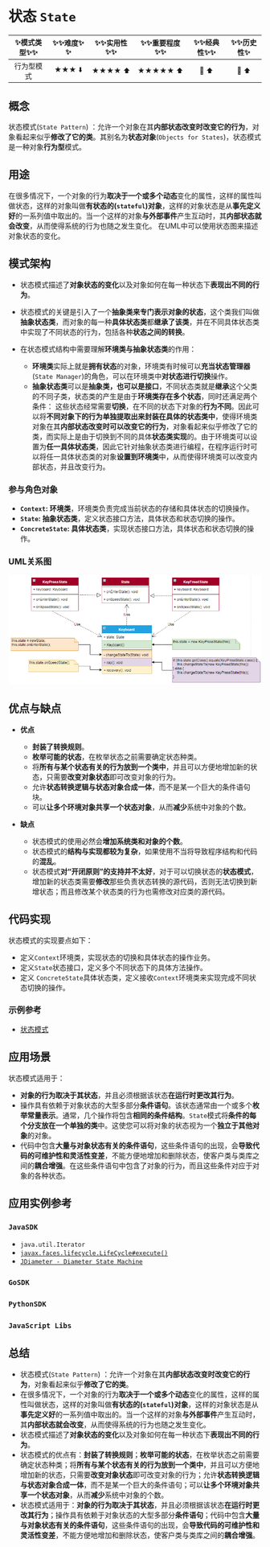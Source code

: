 # 状态 ` State `

| :sparkles:模式类型:sparkles::sparkles:|:sparkles::sparkles:难度:sparkles:  :sparkles: | :sparkles::sparkles:实用性:sparkles::sparkles: | :sparkles::sparkles:重要程度:sparkles::sparkles: |  :sparkles::sparkles:经典性:sparkles::sparkles: | :sparkles::sparkles:历史性:sparkles: |
| :----------------------------------------: | :-----------------------------------------------: | :-------------------------------------------------: | :----------------------------------------------------: | :--------------------------------------------------: | :--------------------------------------: |
|                     行为型模式                       |                ★★★ :arrow_down:                 |                  ★★★★ :arrow_up:                   |                    ★★★★★ :arrow_up:                    |              :green_heart:  :arrow_up:               |        :green_heart:  :arrow_up:         |

## 概念
状态模式(`State Pattern`) ：允许一个对象在其**内部状态改变时改变它的行为**，对象看起来似乎**修改了它的类**。其别名为**状态对象**(`Objects for States`)，状态模式是一种对象**行为型**模式。

## 用途
在很多情况下，一个对象的行为**取决于一个或多个动态**变化的属性，这样的属性叫做状态，这样的对象叫做**有状态的(`stateful`)对象**，这样的对象状态是从**事先定义好**的一系列值中取出的。当一个这样的对象**与外部事件**产生互动时，其**内部状态就会改变**，从而使得系统的行为也随之发生变化。
在UML中可以使用状态图来描述对象状态的变化。

## 模式架构
- 状态模式描述了**对象状态的变化**以及对象如何在每一种状态下**表现出不同的行为**。
- 状态模式的关键是引入了一个**抽象类来专门表示对象的状态**，这个类我们叫做**抽象状态类**，而对象的每一种**具体状态类**都**继承了该类**，并在不同具体状态类中实现了不同状态的行为，包括各种**状态之间的转换**。

- 在状态模式结构中需要理解**环境类与抽象状态类**的作用：
	+ **环境类**实际上就是**拥有状态**的对象，环境类有时候可以**充当状态管理器**(`State Manager`)的角色，可以在环境类中**对状态进行切换**操作。
	+ **抽象状态类**可以是**抽象类，也可以是接口**，不同状态类就是**继承**这个父类的不同子类，状态类的产生是由于**环境类存在多个状态**，同时还满足两个条件： 这些状态经常需要**切换**，在不同的状态下对象的**行为不同**。因此可以将**不同对象下的行为单独提取出来封装在具体的状态类中**，使得环境类对象在其**内部状态改变时可以改变它的行为**，对象看起来似乎修改了它的类，而实际上是由于切换到不同的具体**状态类实现**的。由于环境类可以设置为**任一具体状态类**，因此它针对抽象状态类进行编程，在程序运行时可以将任一具体状态类的对象**设置到环境类**中，从而使得环境类可以改变内部状态，并且改变行为。


### 参与角色对象
+ **`Context`: 环境类**，环境类负责完成当前状态的存储和具体状态的切换操作。
+ **`State`: 抽象状态类**，定义状态接口方法，具体状态和状态切换的操作。
+ **`ConcreteState`: 具体状态类**，实现状态接口方法，具体状态和状态切换的操作。


### UML关系图

![1544793640717](../../../.images/1544793640717.png)

## 优点与缺点
+ **优点**
	- **封装了转换规则**。
	- **枚举可能的状态**，在枚举状态之前需要确定状态种类。
	- 将**所有与某个状态有关的行为放到一个类中**，并且可以方便地增加新的状态，只需要**改变对象状态**即可改变对象的行为。
	- 允许**状态转换逻辑与状态对象合成一体**，而不是某一个巨大的条件语句块。
	- 可以**让多个环境对象共享一个状态对象**，从而**减少**系统中对象的个数。
	
+ **缺点**
	- 状态模式的使用必然会**增加系统类和对象的个数**。
	- 状态模式的**结构与实现都较为复杂**，如果使用不当将导致程序结构和代码的**混乱**。
	- 状态模式**对“开闭原则”的支持并不太好**，对于可以切换状态的**状态模式**，增加新的状态类需要**修改**那些负责状态转换的源代码，否则无法切换到新增状态；而且修改某个状态类的行为也需修改对应类的源代码。

## 代码实现
状态模式的实现要点如下：
+ 定义`Context`环境类，实现状态的切换和具体状态的操作业务。
+ 定义`State`状态接口，定义多个不同状态下的具体方法操作。
+ 定义 `ConcreteState`具体状态类，定义接收`Context`环境类来实现完成不同状态切换的操作。


### 示例参考
+ [状态模式](./java/io/github/hooj0/state)

## 应用场景
状态模式适用于：
+ **对象的行为取决于其状态**，并且必须根据该状态**在运行时更改其行为**。
+ 操作具有依赖于对象状态的大型多部分**条件语句**。该状态通常由一个或多个**枚举常量表示**。通常，几个操作将包含**相同的条件结构**。`State`模式将**条件的每个分支放在一个单独的类**中。这使您可以将对象的状态视为一个**独立于其他对象**的对象。
+ 代码中包含**大量与对象状态有关的条件语句**，这些条件语句的出现，会**导致代码的可维护性和灵活性变差**，不能方便地增加和删除状态，使客户类与类库之间的**耦合增强**。在这些条件语句中包含了对象的行为，而且这些条件对应于对象的各种状态。

## 应用实例参考

### `JavaSDK` 
+ `java.util.Iterator`
+ [`javax.faces.lifecycle.LifeCycle#execute()`](http://docs.oracle.com/javaee/7/api/javax/faces/lifecycle/Lifecycle.html#execute-javax.faces.context.FacesContext-)
+ [`JDiameter - Diameter State Machine`](https://github.com/npathai/jdiameter/blob/master/core/jdiameter/api/src/main/java/org/jdiameter/api/app/State.java)

### `GoSDK`

### `PythonSDK`

### `JavaScript Libs`


## 总结
+ 状态模式(`State Pattern`) ：允许一个对象在其**内部状态改变时改变它的行为**，对象看起来似乎**修改了它的类**。
+ 在很多情况下，一个对象的行为**取决于一个或多个动态**变化的属性，这样的属性叫做状态，这样的对象叫做**有状态的(`stateful`)对象**，这样的对象状态是从**事先定义好**的一系列值中取出的。当一个这样的对象**与外部事件**产生互动时，其**内部状态就会改变**，从而使得系统的行为也随之发生变化。
+ 状态模式描述了**对象状态的变化**以及对象如何在每一种状态下**表现出不同的行为**。
+ 状态模式的优点有：**封装了转换规则**；**枚举可能的状态**，在枚举状态之前需要确定状态种类；将**所有与某个状态有关的行为放到一个类中**，并且可以方便地增加新的状态，只需要**改变对象状态**即可改变对象的行为；允许**状态转换逻辑与状态对象合成一体**，而不是某一个巨大的条件语句；可以**让多个环境对象共享一个状态对象**，从而**减少**系统中对象的个数。
+ 状态模式适用于：**对象的行为取决于其状态**，并且必须根据该状态**在运行时更改其行为**；操作具有依赖于对象状态的大型多部分**条件语句**；代码中包含**大量与对象状态有关的条件语句**，这些条件语句的出现，会**导致代码的可维护性和灵活性变差**，不能方便地增加和删除状态，使客户类与类库之间的**耦合增强**。
